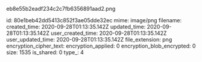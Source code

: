 eb8e55b2eadf234c2c7fb6356891aad2.png

id: 80e1beb42dd5413c852f3ae05dde32ec
mime: image/png
filename: 
created_time: 2020-09-28T01:13:35.142Z
updated_time: 2020-09-28T01:13:35.142Z
user_created_time: 2020-09-28T01:13:35.142Z
user_updated_time: 2020-09-28T01:13:35.142Z
file_extension: png
encryption_cipher_text: 
encryption_applied: 0
encryption_blob_encrypted: 0
size: 1535
is_shared: 0
type_: 4